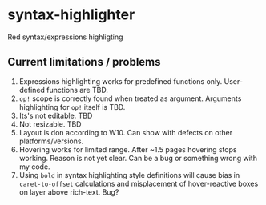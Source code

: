 # syntax-highlighter
Red syntax/expressions highligting

## Current limitations / problems
1. Expressions highlighting works for predefined functions only. User-defined functions are TBD.
2. `op!` scope is correctly found when treated as argument. Arguments highlighting for `op!` itself is TBD.
3. Its's not editable. TBD
4. Not resizable. TBD
5. Layout is don according to W10. Can show with defects on other platforms/versions.
6. Hovering works for limited range. After ~1.5 pages hovering stops working. Reason is not yet clear. Can be a bug or something wrong with my code.
7. Using `bold` in syntax highlighting style definitions will cause bias in `caret-to-offset` calculations and misplacement of hover-reactive boxes on layer above rich-text. Bug?
